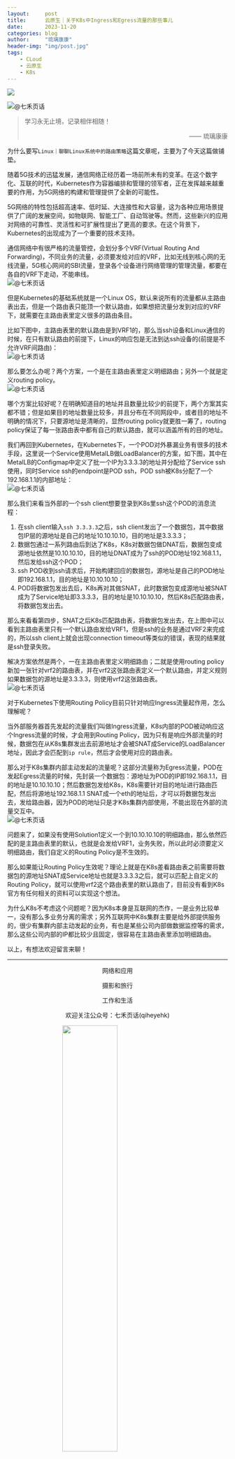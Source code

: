 ```yaml
---
layout:     post
title:      云原生｜关于K8s中Ingress和Egress流量的那些事儿
date:       2023-11-20
categories: blog
author:     "琉璃康康"
header-img: "img/post.jpg"
tags:
    - CLoud
    - 云原生
    - K8s
---
```


<style>
img{
  display:block;
  margin:0
  auto;
}
</style>

<meta name="referrer" content="never">

![][0]

![@七禾页话][1]

> 学习永无止境，记录相伴相随！
> <p align="right">—— 琉璃康康</p>

为什么要写`Linux｜聊聊Linux系统中的路由策略`这篇文章呢，主要为了今天这篇做铺垫。

随着5G技术的迅猛发展，通信网络正经历着一场前所未有的变革。在这个数字化、互联的时代，Kubernetes作为容器编排和管理的领军者，正在发挥越来越重要的作用，为5G网络的构建和管理提供了全新的可能性。

5G网络的特性包括超高速率、低时延、大连接性和大容量，这为各种应用场景提供了广阔的发展空间，如物联网、智能工厂、自动驾驶等。然而，这些新兴的应用对网络的可靠性、灵活性和可扩展性提出了更高的要求。在这个背景下，Kubernetes的出现成为了一个重要的技术支持。

通信网络中有很严格的流量管控，会划分多个VRF(Virtual Routing And Forwarding)，不同业务的流量，必须要发给对应的VRF，比如无线到核心网的无线流量，5G核心网间的SBI流量，登录各个设备进行网络管理的管理流量，都要在各自的VRF下走动，不能串线。
![@七禾页话][2]

但是Kubernetes的基础系统就是一个Linux OS，默认来说所有的流量都从主路由表出去，但是一个路由表只能顶一个默认路由，如果想把流量分发到对应的VRF下，就需要在主路由表里定义很多的路由条目。

比如下图中，主路由表里的默认路由是到VRF1的，那么当ssh设备和Linux通信的时候，在只有默认路由的前提下，Linux的响应包是无法到达ssh设备的(前提是不允许VRF间路由)：
![@七禾页话][3]

那么要怎么办呢？两个方案，一个是在主路由表里定义明细路由；另外一个就是定义routing policy。
![@七禾页话][4]

哪个方案比较好呢？在明确知道目的地址并且数量比较少的前提下，两个方案其实都不错；但是如果目的地址数量比较多，并且分布在不同网段中，或者目的地址不明确的情况下，只要源地址是清晰的，显然routing policy就更胜一筹了，routing policy保证了每一张路由表中都有自己的默认路由，就可以涵盖所有的目的地址。

我们再回到Kubernetes，在Kubernetes下，一个POD对外暴漏业务有很多的技术手段，这里说一个Service使用MetalLB做LoadBalancer的方案，如下图，其中在MetalLB的Configmap中定义了批一个IP为3.3.3.3的地址并分配给了Service ssh使用，同时Service ssh的endpoint是POD ssh，POD ssh被K8s分配了一个192.168.1.1的内部地址：
![@七禾页话][5]

那么我们来看当外部的一个ssh client想要登录到K8s里ssh这个POD的消息流程：
1. 在ssh client输入`ssh 3.3.3.3`之后，ssh client发出了一个数据包，其中数据包IP层的源地址是自己的地址10.10.10.10，目的地址是3.3.3.3；
2. 数据包通过一系列路由后到达了K8s，K8s对数据包做DNAT后，数据包变成源地址依然是10.10.10.10，目的地址DNAT成为了ssh的POD地址192.168.1.1，然后发给ssh这个POD；
3. ssh POD收到ssh请求后，开始构建回应的数据包，源地址是自己的POD地址即192.168.1.1，目的地址是10.10.10.10；
4. POD将数据包发出去后，K8s再对其做SNAT，此时数据包变成源地址被SNAT成为了Service地址即3.3.3.3，目的地址是10.10.10.10，然后K8s匹配路由表，将数据包发出去。

那么来看看第四步，SNAT之后K8s匹配路由表，将数据包发出去，在上图中可以看到主路由表里只有一个默认路由发给VRF1，但是ssh的业务是通过VRF2来完成的，所以ssh client上就会出现connection timeout等类似的错误，表现的结果就是ssh登录失败。

解决方案依然是两个，一在主路由表里定义明细路由；二就是使用routing policy新加一张针对vrf2的路由表，并在vrf2这张路由表定义一个默认路由，并定义规则如果数据包的源地址是3.3.3.3，则使用vrf2这张路由表。
![@七禾页话][6]

对于Kubernetes下使用Routing Policy目前只针对响应Ingress流量起作用，怎么理解呢？

当外部服务器首先发起的流量我们叫做Ingress流量，K8s内部的POD被动响应这个Ingress流量的时候，才会用到Routing Policy，因为只有是响应外部流量的时候，数据包在从K8s集群发出去前源地址才会被SNAT成Service的LoadBalancer地址，因此才会匹配到`ip rule`，然后才会使用对应的路由表。

那么对于K8s集群内部主动发起的流量呢？这部分流量称为Egress流量，POD在发起Egress流量的时候，先封装一个数据包：源地址为POD的IP即192.168.1.1，目的地址是10.10.10.10；然后数据包发给K8s，K8s需要针对目的地址进行路由匹配，然后将源地址192.168.1.1 SNAT成一个eth的地址后，才可以将数据包发出去，发给路由器，因为POD的地址只是才K8s集群内部使用，不能出现在外部的流量交互中。
![@七禾页话][7]

问题来了，如果没有使用Solution1定义一个到10.10.10.10的明细路由，那么依然匹配的是主路由表里的默认，也就是会发给VRF1，业务失败，所以此时必须要定义明细路由，我们自定义的Routing Policy是不生效的。

那么如果能让Routing Policy生效呢？理论上就是在K8s差看路由表之前需要将数据包的源地址SNAT成Service地址也就是3.3.3.3之后，就可以匹配上自定义的Routing Policy，就可以使用vrf2这个路由表里的默认路由了，目前没有看到K8s官方有任何相关的资料可以实现这个想法。

为什么K8s不考虑这个问题呢？因为K8s本身是互联网的杰作，一是业务比较单一，没有那么多业务分离的需求；另外互联网中K8s集群主要是给外部提供服务的，很少有集群内部主动发起的业务，有也是某些公司内部做数据监控等的需求，那么这些公司内部的IP都比较少且固定，很容易在主路由表里添加明细路由。

以上，有想法欢迎留言来聊！

------------
<p align="center">网络和应用</p>
<p align="center">摄影和旅行</p>
<p align="center">工作和生活</p>
<p align="center">欢迎关注公众号：七禾页话(qiheyehk)</p>
<img src="https://mmbiz.qpic.cn/mmbiz_jpg/QqiaFS6NT0eAaCjLpPgUZricqK7lIOO3hYEYIbjibRlYaiaTsib0reaQfQTmaibVw2QqZLibBWpCHJdg0v3V7yX8sQgWw/0?wx_fmt=jpeg" width="50%"/>


[0]: http://mmbiz.qpic.cn/mmbiz_gif/QqiaFS6NT0eCHicr2j8v4oD4rClUscedr9r55alibqTP1e9kss3HO7voULLsEv4yicuFFy0IJJeLAzX88yzyU9VTgA/640?wx_fmt=gif


[1]: https://mmbiz.qpic.cn/mmbiz_jpg/QqiaFS6NT0eC2BiaJh04kZ7AZpMygaoWG1RDuKlvWwjs0roW8CggmWVxelOQgMHNfV4has48vicA3E1AFbSib9Fl4A/640?wx_fmt=jpeg&amp;from=appmsg


[2]: https://mmbiz.qpic.cn/mmbiz_png/QqiaFS6NT0eC2BiaJh04kZ7AZpMygaoWG16iaXicvNjL13t0Rhcv9mR7vXKyVBaHrBV6pd8WH1sVL4llKwmHXGNSibw/640?wx_fmt=png&amp;from=appmsg


[3]: https://mmbiz.qpic.cn/mmbiz_png/QqiaFS6NT0eC2BiaJh04kZ7AZpMygaoWG18GQjen2P1TwTyyPhlibL1kKrHIL1czJCfNwEGjgYjhSLshZV6w6eU9A/640?wx_fmt=png&amp;from=appmsg


[4]: https://mmbiz.qpic.cn/mmbiz_png/QqiaFS6NT0eC2BiaJh04kZ7AZpMygaoWG18GQjen2P1TwTyyPhlibL1kKrHIL1czJCfNwEGjgYjhSLshZV6w6eU9A/640?wx_fmt=png&amp;from=appmsg


[5]: https://mmbiz.qpic.cn/mmbiz_png/QqiaFS6NT0eC2BiaJh04kZ7AZpMygaoWG15A1Ik1LUiatT9IPL03aETZ4zM9V10gGI5YSiaGjIickUQlksQibbUAnnpQ/640?wx_fmt=png&amp;from=appmsg


[6]: https://mmbiz.qpic.cn/mmbiz_png/QqiaFS6NT0eC2BiaJh04kZ7AZpMygaoWG19zcAB0w09RuwibMOkMIENJ4SScVcUicEDrsjM3tN75JoibXOs9ddzpjzg/640?wx_fmt=png&amp;from=appmsg


[7]: https://mmbiz.qpic.cn/mmbiz_png/QqiaFS6NT0eC2BiaJh04kZ7AZpMygaoWG1iaE8VBJ17n7XwB8PRWHUbNmvhEfCls8sWCElibcsqwNeib8qnNFUTxgyw/640?wx_fmt=png&amp;from=appmsg

